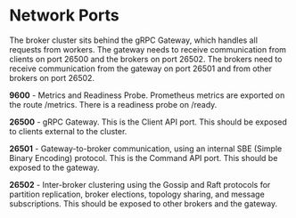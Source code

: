 # Network Ports

The broker cluster sits behind the gRPC Gateway, which handles all requests from workers. 
The gateway needs to receive communication from clients on port 26500 and the brokers on port 26502. The brokers need to receive communication from the gateway on port 26501 and from other brokers on port 26502.

**9600** - Metrics and Readiness Probe. Prometheus metrics are exported on the route /metrics. There is a readiness probe on /ready.

**26500** - gRPC Gateway. This is the Client API port. This should be exposed to clients external to the cluster.

**26501** - Gateway-to-broker communication, using an internal SBE (Simple Binary Encoding) protocol. This is the Command API port. This should be exposed to the gateway.

**26502** - Inter-broker clustering using the Gossip and Raft protocols for partition replication, broker elections, topology sharing, and message subscriptions. This should be exposed to other brokers and the gateway.